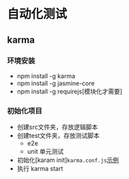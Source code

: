 # 自动化测试

## karma
### 环境安装
-  npm install -g karma
-  npm install -g jasmine-core
-  npm install -g requirejs[模块化才需要]
### 初始化项目
- 创建src文件夹，存放逻辑脚本
- 创建test文件夹，存放测试脚本
	- e2e 
	- unit 单元测试
- 初始化[karam init]`karma.conf.js`[示例](http://my.oschina.net/shanlilaideyu/blog/487884)
- 执行 karma start

